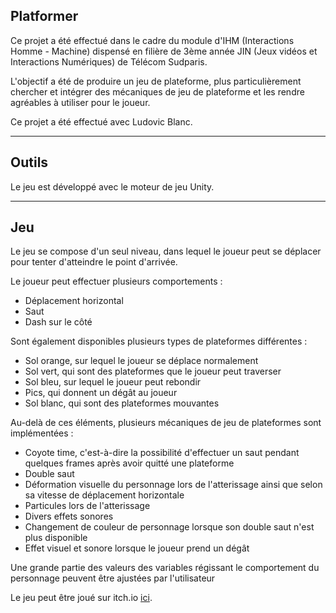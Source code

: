 ## Platformer

Ce projet a été effectué dans le cadre du module d'IHM (Interactions Homme - Machine) dispensé en filière de 3ème année JIN (Jeux vidéos et Interactions Numériques) de Télécom Sudparis.

L'objectif a été de produire un jeu de plateforme, plus particulièrement chercher et intégrer des mécaniques de jeu de plateforme et les rendre agréables à utiliser pour le joueur.

Ce projet a été effectué avec Ludovic Blanc.

------

## Outils

Le jeu est développé avec le moteur de jeu Unity.

------

## Jeu

Le jeu se compose d'un seul niveau, dans lequel le joueur peut se déplacer pour tenter d'atteindre le point d'arrivée.

Le joueur peut effectuer plusieurs comportements :
- Déplacement horizontal
- Saut
- Dash sur le côté

Sont également disponibles plusieurs types de plateformes différentes :
- Sol orange, sur lequel le joueur se déplace normalement
- Sol vert, qui sont des plateformes que le joueur peut traverser
- Sol bleu, sur lequel le joueur peut rebondir
- Pics, qui donnent un dégât au joueur
- Sol blanc, qui sont des plateformes mouvantes

Au-delà de ces éléments, plusieurs mécaniques de jeu de plateformes sont implémentées :
- Coyote time, c'est-à-dire la possibilité d'effectuer un saut pendant quelques frames après avoir quitté une plateforme
- Double saut
- Déformation visuelle du personnage lors de l'atterissage ainsi que selon sa vitesse de déplacement horizontale
- Particules lors de l'atterissage
- Divers effets sonores
- Changement de couleur de personnage lorsque son double saut n'est plus disponible
- Effet visuel et sonore lorsque le joueur prend un dégât

Une grande partie des valeurs des variables régissant le comportement du personnage peuvent être ajustées par l'utilisateur

Le jeu peut être joué sur itch.io [ici](https://manudiet.itch.io/platformer).

